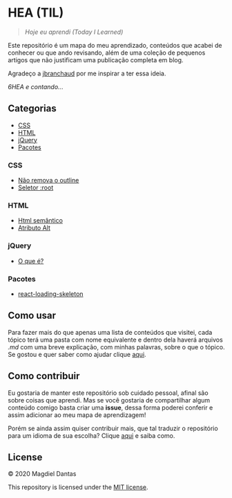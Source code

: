 # HEA (TIL)
> *Hoje eu aprendi (Today I Learned)*

Este repositório é um mapa do meu aprendizado, conteúdos que acabei de conhecer ou que ando revisando, além de uma coleção de pequenos artigos que não justificam uma publicação completa em blog.

Agradeço a [jbranchaud](https://github.com/jbranchaud/til) por me inspirar a ter essa ideia.

*6HEA e contando...*

## Categorias

- [CSS](#CSS)
- [HTML](#HTML)
- [jQuery](#jQuery)
- [Pacotes](#Pacotes)

### CSS
- [Não remova o outline](/css/nao-remova-o-outline.md)
- [Seletor :root](/css/seletor-root.md)

### HTML
- [Html semântico](/html/html-semantico.md)
- [Atributo Alt](/html/atributo-alt.md)

### jQuery

- [O que é?](/jquery/o-que-e.md)

### Pacotes
- [react-loading-skeleton](/pacotes/react-loading-skeleton.md)

## Como usar

Para fazer mais do que apenas uma lista de conteúdos que visitei, cada tópico terá uma pasta com nome equivalente e dentro dela haverá arquivos *.md* com uma breve explicação, com minhas palavras, sobre o que o tópico. Se gostou e quer saber como ajudar clique [aqui](#como-contribuir).

## Como contribuir

Eu gostaria de manter este repositório  sob cuidado pessoal, afinal são sobre coisas que aprendi. Mas se você gostaria de compartilhar algum conteúdo comigo basta criar uma **issue**, dessa forma poderei conferir e assim adicionar ao meu mapa de aprendizagem!

Porém se ainda assim quiser contribuir mais, que tal traduzir o repositório para um idioma de sua escolha? Clique [aqui](https://github.com/magdielndantas/hea) e saiba como.

## License

© 2020 Magdiel Dantas

This repository is licensed under the [MIT license](https://choosealicense.com/licenses/mit/).

